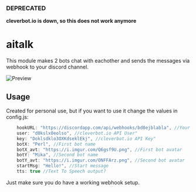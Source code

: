 ### DEPRECATED
**cleverbot.io is down, so this does not work anymore**


# aitalk
This module makes 2 bots chat with eachother and sends the messages via webhook to your discord channel.

![Preview](https://i.imgur.com/UFhSfZh.png)

## Usage
Created for personal use, but if you want to use it change the values in config.js:
```js
    hookURL: "https://discordapp.com/api/webhooks/bd8ejblabla", //Your discord webhook URL
    user: "d0kslx0eolso", //cleverbot.io API User"
    key: "Doklsdklo3OXKdseklEkj", //cleverbot.io API Key"
    botX: "Perl", //First bot name
    botX_avt: "https://i.imgur.com/Q6gsf9U.png", //First bot avatar
    botY: "Mika", //Second bot name
    botY_avt: "https://i.imgur.com/ONFFArz.png", //Second bot avatar
    startMsg: "Hello!", //Start message
    tts: true //Text To Speech output?
```
Just make sure you do have a working webhook setup.

